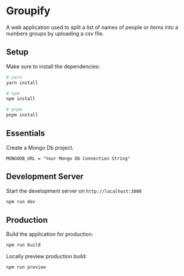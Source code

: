 # Groupify

A web application used to split a list of names of people or items into a numbers groups by uploading a csv file.

## Setup

Make sure to install the dependencies:

```bash
# yarn
yarn install

# npm
npm install

# pnpm
pnpm install
```

## Essentials

Create a Mongo Db project.
```.env
MONGODB_URL = "Your Mongo Db Connection String"
```

## Development Server

Start the development server on `http://localhost:3000`

```bash
npm run dev
```

## Production

Build the application for production:

```bash
npm run build
```

Locally preview production build:

```bash
npm run preview
```
